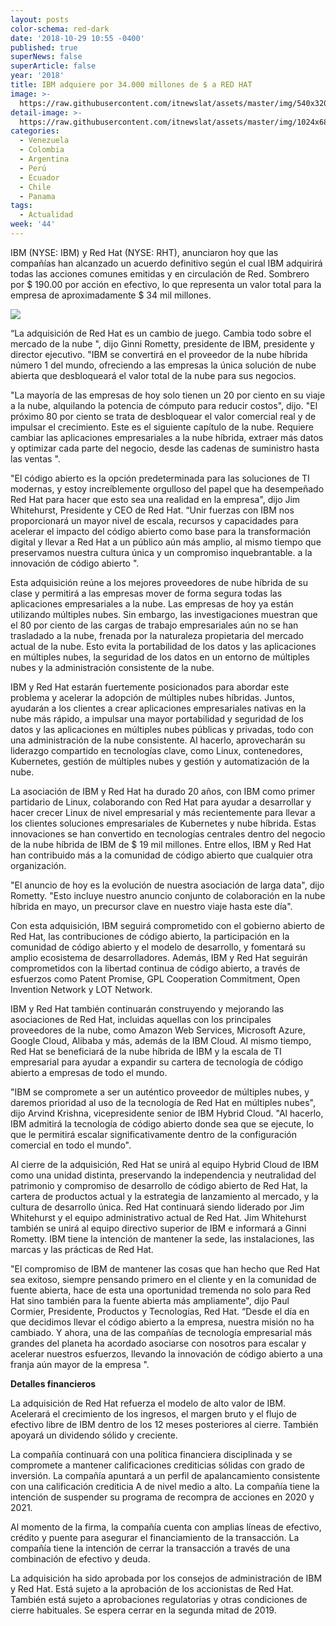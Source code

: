 ```yaml
---
layout: posts
color-schema: red-dark
date: '2018-10-29 10:55 -0400'
published: true
superNews: false
superArticle: false
year: '2018'
title: IBM adquiere por 34.000 millones de $ a RED HAT
image: >-
  https://raw.githubusercontent.com/itnewslat/assets/master/img/540x320/IBM-REDHAT-p.jpg
detail-image: >-
  https://raw.githubusercontent.com/itnewslat/assets/master/img/1024x680/IBM-REDHAT-g.jpg
categories:
  - Venezuela
  - Colombia
  - Argentina
  - Perú
  - Ecuador
  - Chile
  - Panama
tags:
  - Actualidad
week: '44'
---
```

IBM (NYSE: IBM) y Red Hat (NYSE: RHT), anunciaron hoy que las compañías han alcanzado un acuerdo definitivo según el cual IBM adquirirá todas las acciones comunes emitidas y en circulación de Red. Sombrero por $ 190.00 por acción en efectivo, lo que representa un valor total para la empresa de aproximadamente $ 34 mil millones.

![](https://www.securityworldmarket.com/media/b5bd024f-6c9a-408f-b178-9c16f2d98dd8/KkdKpA/Images/News/EN/2018/IBM-Red-Hat.jpg?w=480&action=fill)

“La adquisición de Red Hat es un cambio de juego. Cambia todo sobre el mercado de la nube ", dijo Ginni Rometty, presidente de IBM, presidente y director ejecutivo. "IBM se convertirá en el proveedor de la nube híbrida número 1 del mundo, ofreciendo a las empresas la única solución de nube abierta que desbloqueará el valor total de la nube para sus negocios.

"La mayoría de las empresas de hoy solo tienen un 20 por ciento en su viaje a la nube, alquilando la potencia de cómputo para reducir costos", dijo. "El próximo 80 por ciento se trata de desbloquear el valor comercial real y de impulsar el crecimiento. Este es el siguiente capítulo de la nube. Requiere cambiar las aplicaciones empresariales a la nube híbrida, extraer más datos y optimizar cada parte del negocio, desde las cadenas de suministro hasta las ventas ".

"El código abierto es la opción predeterminada para las soluciones de TI modernas, y estoy increíblemente orgulloso del papel que ha desempeñado Red Hat para hacer que esto sea una realidad en la empresa", dijo Jim Whitehurst, Presidente y CEO de Red Hat. “Unir fuerzas con IBM nos proporcionará un mayor nivel de escala, recursos y capacidades para acelerar el impacto del código abierto como base para la transformación digital y llevar a Red Hat a un público aún más amplio, al mismo tiempo que preservamos nuestra cultura única y un compromiso inquebrantable. a la innovación de código abierto ".

Esta adquisición reúne a los mejores proveedores de nube híbrida de su clase y permitirá a las empresas mover de forma segura todas las aplicaciones empresariales a la nube. Las empresas de hoy ya están utilizando múltiples nubes. Sin embargo, las investigaciones muestran que el 80 por ciento de las cargas de trabajo empresariales aún no se han trasladado a la nube, frenada por la naturaleza propietaria del mercado actual de la nube. Esto evita la portabilidad de los datos y las aplicaciones en múltiples nubes, la seguridad de los datos en un entorno de múltiples nubes y la administración consistente de la nube.

IBM y Red Hat estarán fuertemente posicionados para abordar este problema y acelerar la adopción de múltiples nubes híbridas. Juntos, ayudarán a los clientes a crear aplicaciones empresariales nativas en la nube más rápido, a impulsar una mayor portabilidad y seguridad de los datos y las aplicaciones en múltiples nubes públicas y privadas, todo con una administración de la nube consistente. Al hacerlo, aprovecharán su liderazgo compartido en tecnologías clave, como Linux, contenedores, Kubernetes, gestión de múltiples nubes y gestión y automatización de la nube.

La asociación de IBM y Red Hat ha durado 20 años, con IBM como primer partidario de Linux, colaborando con Red Hat para ayudar a desarrollar y hacer crecer Linux de nivel empresarial y más recientemente para llevar a los clientes soluciones empresariales de Kubernetes y nube híbrida. Estas innovaciones se han convertido en tecnologías centrales dentro del negocio de la nube híbrida de IBM de $ 19 mil millones. Entre ellos, IBM y Red Hat han contribuido más a la comunidad de código abierto que cualquier otra organización.

"El anuncio de hoy es la evolución de nuestra asociación de larga data", dijo Rometty. "Esto incluye nuestro anuncio conjunto de colaboración en la nube híbrida en mayo, un precursor clave en nuestro viaje hasta este día".

Con esta adquisición, IBM seguirá comprometido con el gobierno abierto de Red Hat, las contribuciones de código abierto, la participación en la comunidad de código abierto y el modelo de desarrollo, y fomentará su amplio ecosistema de desarrolladores. Además, IBM y Red Hat seguirán comprometidos con la libertad continua de código abierto, a través de esfuerzos como Patent Promise, GPL Cooperation Commitment, Open Invention Network y LOT Network.

IBM y Red Hat también continuarán construyendo y mejorando las asociaciones de Red Hat, incluidas aquellas con los principales proveedores de la nube, como Amazon Web Services, Microsoft Azure, Google Cloud, Alibaba y más, además de la IBM Cloud. Al mismo tiempo, Red Hat se beneficiará de la nube híbrida de IBM y la escala de TI empresarial para ayudar a expandir su cartera de tecnología de código abierto a empresas de todo el mundo.

"IBM se compromete a ser un auténtico proveedor de múltiples nubes, y daremos prioridad al uso de la tecnología de Red Hat en múltiples nubes", dijo Arvind Krishna, vicepresidente senior de IBM Hybrid Cloud. "Al hacerlo, IBM admitirá la tecnología de código abierto donde sea que se ejecute, lo que le permitirá escalar significativamente dentro de la configuración comercial en todo el mundo".

Al cierre de la adquisición, Red Hat se unirá al equipo Hybrid Cloud de IBM como una unidad distinta, preservando la independencia y neutralidad del patrimonio y compromiso de desarrollo de código abierto de Red Hat, la cartera de productos actual y la estrategia de lanzamiento al mercado, y la cultura de desarrollo única. Red Hat continuará siendo liderado por Jim Whitehurst y el equipo administrativo actual de Red Hat. Jim Whitehurst también se unirá al equipo directivo superior de IBM e informará a Ginni Rometty. IBM tiene la intención de mantener la sede, las instalaciones, las marcas y las prácticas de Red Hat.

"El compromiso de IBM de mantener las cosas que han hecho que Red Hat sea exitoso, siempre pensando primero en el cliente y en la comunidad de fuente abierta, hace de esta una oportunidad tremenda no solo para Red Hat sino también para la fuente abierta más ampliamente", dijo Paul Cormier, Presidente, Productos y Tecnologías, Red Hat. “Desde el día en que decidimos llevar el código abierto a la empresa, nuestra misión no ha cambiado. Y ahora, una de las compañías de tecnología empresarial más grandes del planeta ha acordado asociarse con nosotros para escalar y acelerar nuestros esfuerzos, llevando la innovación de código abierto a una franja aún mayor de la empresa ".

**Detalles financieros**

La adquisición de Red Hat refuerza el modelo de alto valor de IBM. Acelerará el crecimiento de los ingresos, el margen bruto y el flujo de efectivo libre de IBM dentro de los 12 meses posteriores al cierre. También apoyará un dividendo sólido y creciente.

La compañía continuará con una política financiera disciplinada y se compromete a mantener calificaciones crediticias sólidas con grado de inversión. La compañía apuntará a un perfil de apalancamiento consistente con una calificación crediticia A de nivel medio a alto. La compañía tiene la intención de suspender su programa de recompra de acciones en 2020 y 2021.

Al momento de la firma, la compañía cuenta con amplias líneas de efectivo, crédito y puente para asegurar el financiamiento de la transacción. La compañía tiene la intención de cerrar la transacción a través de una combinación de efectivo y deuda.

La adquisición ha sido aprobada por los consejos de administración de IBM y Red Hat. Está sujeto a la aprobación de los accionistas de Red Hat. También está sujeto a aprobaciones regulatorias y otras condiciones de cierre habituales. Se espera cerrar en la segunda mitad de 2019.